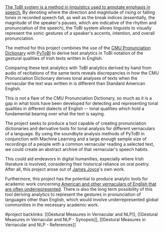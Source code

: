[The ToBI system is a method in linguistics used to annotate emphasis in speech.](https://www.cs.columbia.edu/~julia/files/conv.pdf) By denoting where the direction and magnitude of rising or falling tones in recorded speech fall, as well as the break indices (essentially, the magnitude of the speaker's pauses, which are indicative of the rhythm and pronunciation of the speech), the ToBI system allows linguists to visually represent the sonic gestures of a speaker's accents, intention, and overall pronunciation.


The method for this project combines the use of the [CMU Pronunciation Dictionary](http://www.speech.cs.cmu.edu/cgi-bin/cmudict) with [PyToBI](https://github.com/monikaUPF/PyToBI) to derive test analytics in ToBI notation of the gestural qualities of Irish texts written in English. 

Comparing these test analytics with ToBI analytics derived by hand from audio of recitations of the same texts reveals discrepancies in how the CMU Pronunciation Dictionary derives tonal analyses of texts when the vernacular the text was written in is different than Standard American English.

This is not a flaw of the CMU Pronunciation Dictionary, so much as it is a gap in what tools have been developed for detecting and representing tonal qualities in different dialects of English -- tonal qualities which hold a fundamental bearing over what the text is saying.


The project seeks to produce a tool capable of creating pronunciation dictionaries and derivative tools for tonal analysis for different vernaculars of a language. By using the soundbyte analysis methods of PyToBI in conjunction with Machine Learning and a large enough sample size of recordings of a people with a common vernacular reading a selected text, we could create an abstract archive of that vernacular's speech habits. 

This could aid endeavors in digital humanities, especially where Irish literature is involved, considering their historical reliance on oral poetry. After all, this project arose out of [James Joyce](obsidian://open?vault=ITPportfolio&file=Gestural%20Measures%20in%20Vernacular%20and%20NLP%20-%20References)'s own work. 

Furthermore, this project has the potential to produce analytic tools for academic work concerning [American and other vernaculars of English that are often underrepresented](https://www.deepcenter.org/deepcenter/wp-content/uploads/2017/08/three-ways-to-speak-english-by-jamila-lyiscott.pdf). There is also the long term possibility of this tool deriving analytics to represent the gestures in pronunciation of languages other than English, which would involve underrepresented global communities in the necessary academic work.

#project 
backlinks: [[Gestural Measures in Vernacular and NLP]], [[Gestural Measures in Vernacular and NLP - Synopsis]], [[Gestural Measures in Vernacular and NLP - References]]